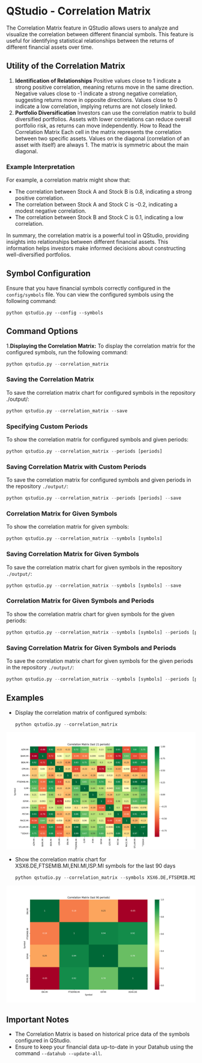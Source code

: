 # QStudio - Correlation Matrix

The Correlation Matrix feature in QStudio allows users to analyze and visualize the correlation between different financial symbols. This feature is useful for identifying statistical relationships between the returns of different financial assets over time.

## Utility of the Correlation Matrix
1. **Identification of Relationships**
   Positive values close to 1 indicate a strong positive correlation, meaning returns move in the same direction.
   Negative values close to -1 indicate a strong negative correlation, suggesting returns move in opposite directions.
   Values close to 0 indicate a low correlation, implying returns are not closely linked.
2. **Portfolio Diversification**
   Investors can use the correlation matrix to build diversified portfolios.
   Assets with lower correlations can reduce overall portfolio risk, as returns can move independently.
   How to Read the Correlation Matrix
   Each cell in the matrix represents the correlation between two specific assets.
   Values on the diagonal (correlation of an asset with itself) are always 1.
   The matrix is symmetric about the main diagonal.

### Example Interpretation
For example, a correlation matrix might show that:

- The correlation between Stock A and Stock B is 0.8, indicating a strong positive correlation.
- The correlation between Stock A and Stock C is -0.2, indicating a modest negative correlation.
- The correlation between Stock B and Stock C is 0.1, indicating a low correlation.

In summary, the correlation matrix is a powerful tool in QStudio, providing insights into relationships between different financial assets. This information helps investors make informed decisions about constructing well-diversified portfolios.

## Symbol Configuration ##

Ensure that you have financial symbols correctly configured in the `config/symbols` file. You can view the configured symbols using the following command:
   ```console
   python qstudio.py --config --symbols
   ```

## Command Options

1.**Displaying the Correlation Matrix:**
To display the correlation matrix for the configured symbols, run the following command:
   ```python
   python qstudio.py --correlation_matrix
   ```
### Saving the Correlation Matrix
To save the correlation matrix chart for configured symbols in the repository ./output/:
   ```python
   python qstudio.py --correlation_matrix --save
   ```
### Specifying Custom Periods
To show the correlation matrix for configured symbols and given periods:
   ```python
   python qstudio.py --correlation_matrix --periods [periods]
   ```
### Saving Correlation Matrix with Custom Periods
To save the correlation matrix for configured symbols and given periods in the repository `./output/`:
```python
python qstudio.py --correlation_matrix --periods [periods] --save
```

### Correlation Matrix for Given Symbols
To show the correlation matrix for given symbols:
```python
python qstudio.py --correlation_matrix --symbols [symbols]
```

### Saving Correlation Matrix for Given Symbols
To save the correlation matrix chart for given symbols in the repository `./output/`:
```python
python qstudio.py --correlation_matrix --symbols [symbols] --save
```

### Correlation Matrix for Given Symbols and Periods
To show the correlation matrix chart for given symbols for the given periods:
```python
python qstudio.py --correlation_matrix --symbols [symbols] --periods [periods]
```

### Saving Correlation Matrix for Given Symbols and Periods
To save the correlation matrix chart for given symbols for the given periods in the repository `./output/`:
```python
python qstudio.py --correlation_matrix --symbols [symbols] --periods [periods] --save
```

## Examples

- Display the correlation matrix of configured symbols:
  ```python
  python qstudio.py --correlation_matrix
  ```
![Correlation Matrix](https://raw.githubusercontent.com/asfolcini/QStudio/main/docs/img/correlation_matrix_1.png )

- Show the correlation matrix chart for XSX6.DE,FTSEMIB.MI,ENI.MI,ISP.MI symbols for the last 90 days
  ```python
  python qstudio.py --correlation_matrix --symbols XSX6.DE,FTSEMIB.MI,ENI.MI,ISP.MI --periods 90
  ```
![Correlation Matrix](https://raw.githubusercontent.com/asfolcini/QStudio/main/docs/img/correlation_matrix_2.png )


## Important Notes

- The Correlation Matrix is based on historical price data of the symbols configured in QStudio.
- Ensure to keep your financial data up-to-date in your Datahub using the command `--datahub --update-all`.
